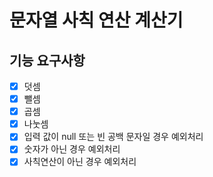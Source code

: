 # 문자열 사칙 연산 계산기

## 기능 요구사항
- [x] 덧셈 
- [x] 뺄셈 
- [x] 곱셈 
- [x] 나눗셈 
- [x] 입력 값이 null 또는 빈 공백 문자일 경우 예외처리
- [x] 숫자가 아닌 경우 예외처리
- [x] 사칙연산이 아닌 경우 예외처리